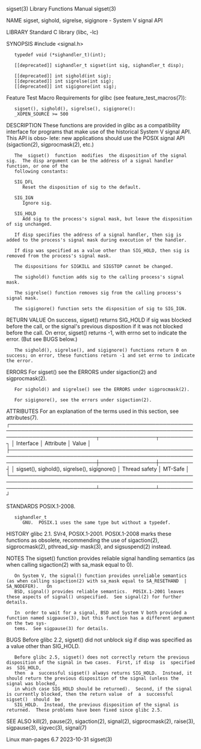sigset(3)							   Library Functions Manual							     sigset(3)

NAME
       sigset, sighold, sigrelse, sigignore - System V signal API

LIBRARY
       Standard C library (libc, -lc)

SYNOPSIS
       #include <signal.h>

       typedef void (*sighandler_t)(int);

       [[deprecated]] sighandler_t sigset(int sig, sighandler_t disp);

       [[deprecated]] int sighold(int sig);
       [[deprecated]] int sigrelse(int sig);
       [[deprecated]] int sigignore(int sig);

   Feature Test Macro Requirements for glibc (see feature_test_macros(7)):

       sigset(), sighold(), sigrelse(), sigignore():
	   _XOPEN_SOURCE >= 500

DESCRIPTION
       These functions are provided in glibc as a compatibility interface for programs that make use of the historical System V signal API.  This API is obso‐
       lete: new applications should use the POSIX signal API (sigaction(2), sigprocmask(2), etc.)

       The  sigset()  function	modifies  the disposition of the signal sig.  The disp argument can be the address of a signal handler function, or one of the
       following constants:

       SIG_DFL
	      Reset the disposition of sig to the default.

       SIG_IGN
	      Ignore sig.

       SIG_HOLD
	      Add sig to the process's signal mask, but leave the disposition of sig unchanged.

       If disp specifies the address of a signal handler, then sig is added to the process's signal mask during execution of the handler.

       If disp was specified as a value other than SIG_HOLD, then sig is removed from the process's signal mask.

       The dispositions for SIGKILL and SIGSTOP cannot be changed.

       The sighold() function adds sig to the calling process's signal mask.

       The sigrelse() function removes sig from the calling process's signal mask.

       The sigignore() function sets the disposition of sig to SIG_IGN.

RETURN VALUE
       On success, sigset() returns SIG_HOLD if sig was blocked before the call, or the signal's previous disposition if it was not blocked before  the	 call.
       On error, sigset() returns -1, with errno set to indicate the error.  (But see BUGS below.)

       The sighold(), sigrelse(), and sigignore() functions return 0 on success; on error, these functions return -1 and set errno to indicate the error.

ERRORS
       For sigset() see the ERRORS under sigaction(2) and sigprocmask(2).

       For sighold() and sigrelse() see the ERRORS under sigprocmask(2).

       For sigignore(), see the errors under sigaction(2).

ATTRIBUTES
       For an explanation of the terms used in this section, see attributes(7).
       ┌───────────────────────────────────────────────────────────────────────────────────────────────────────────────────────────┬───────────────┬─────────┐
       │ Interface														   │ Attribute	   │ Value   │
       ├───────────────────────────────────────────────────────────────────────────────────────────────────────────────────────────┼───────────────┼─────────┤
       │ sigset(), sighold(), sigrelse(), sigignore()										   │ Thread safety │ MT-Safe │
       └───────────────────────────────────────────────────────────────────────────────────────────────────────────────────────────┴───────────────┴─────────┘

STANDARDS
       POSIX.1-2008.

       sighandler_t
	      GNU.  POSIX.1 uses the same type but without a typedef.

HISTORY
       glibc  2.1.   SVr4,  POSIX.1-2001.   POSIX.1-2008 marks these functions as obsolete, recommending the use of sigaction(2), sigprocmask(2), pthread_sig‐
       mask(3), and sigsuspend(2) instead.

NOTES
       The sigset() function provides reliable signal handling semantics (as when calling sigaction(2) with sa_mask equal to 0).

       On System V, the signal() function provides unreliable semantics (as when calling sigaction(2) with sa_mask equal to SA_RESETHAND  |  SA_NODEFER).   On
       BSD, signal() provides reliable semantics.  POSIX.1-2001 leaves these aspects of signal() unspecified.  See signal(2) for further details.

       In  order to wait for a signal, BSD and System V both provided a function named sigpause(3), but this function has a different argument on the two sys‐
       tems.  See sigpause(3) for details.

BUGS
       Before glibc 2.2, sigset() did not unblock sig if disp was specified as a value other than SIG_HOLD.

       Before glibc 2.5, sigset() does not correctly return the previous disposition of the signal in two cases.  First, if disp  is  specified	 as  SIG_HOLD,
       then  a	successful sigset() always returns SIG_HOLD.  Instead, it should return the previous disposition of the signal (unless the signal was blocked,
       in which case SIG_HOLD should be returned).  Second, if the signal is currently blocked, then the return value  of  a  successful  sigset()  should  be
       SIG_HOLD.  Instead, the previous disposition of the signal is returned.	These problems have been fixed since glibc 2.5.

SEE ALSO
       kill(2), pause(2), sigaction(2), signal(2), sigprocmask(2), raise(3), sigpause(3), sigvec(3), signal(7)

Linux man-pages 6.7							  2023-10-31								     sigset(3)
